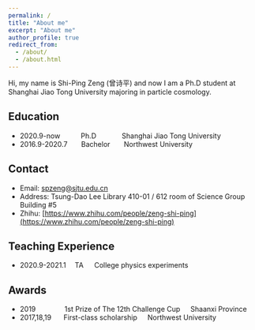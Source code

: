 ```yaml
---
permalink: /
title: "About me"
excerpt: "About me"
author_profile: true
redirect_from: 
  - /about/
  - /about.html
---
```


Hi, my name is Shi-Ping Zeng (曾诗平) and now I am a Ph.D student at Shanghai Jiao Tong University majoring in particle cosmology.

## Education
- 2020.9-now&ensp;&ensp;&ensp;&ensp;&ensp;&ensp;Ph.D&thinsp;&ensp;&ensp;&ensp;&ensp;&ensp;&ensp;&ensp;Shanghai Jiao Tong University
- 2016.9-2020.7&ensp;&ensp;&ensp;&ensp;Bachelor&ensp;&ensp;&ensp;&ensp;Northwest University

## Contact
- Email: spzeng@sjtu.edu.cn
- Address: Tsung-Dao Lee Library 410-01 / 612 room of Science Group Building #5
- Zhihu: [https://www.zhihu.com/people/zeng-shi-ping](https://www.zhihu.com/people/zeng-shi-ping)

## Teaching Experience
- 2020.9-2021.1&ensp;&ensp; TA &ensp;&ensp; College physics experiments

## Awards
- 2019&ensp;&ensp;&ensp;&ensp;&ensp;&ensp;&ensp;&ensp;&thinsp;1st Prize of The 12th Challenge Cup&ensp;&ensp;&ensp;Shaanxi Province
- 2017,18,19&ensp;&ensp;&ensp; First-class scholarship&ensp;&ensp;&ensp;Northwest University
